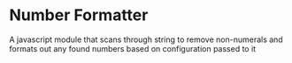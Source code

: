 # Number Formatter
A javascript module that scans through string to remove non-numerals and formats out any found numbers based on configuration passed to it
